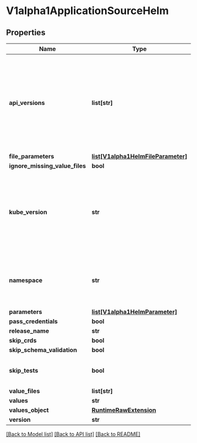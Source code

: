 # V1alpha1ApplicationSourceHelm

## Properties
Name | Type | Description | Notes
------------ | ------------- | ------------- | -------------
**api_versions** | **list[str]** | APIVersions specifies the Kubernetes resource API versions to pass to Helm when templating manifests. By default, Argo CD uses the API versions of the target cluster. The format is [group/]version/kind. | [optional] 
**file_parameters** | [**list[V1alpha1HelmFileParameter]**](V1alpha1HelmFileParameter.md) |  | [optional] 
**ignore_missing_value_files** | **bool** |  | [optional] 
**kube_version** | **str** | KubeVersion specifies the Kubernetes API version to pass to Helm when templating manifests. By default, Argo CD uses the Kubernetes version of the target cluster. | [optional] 
**namespace** | **str** | Namespace is an optional namespace to template with. If left empty, defaults to the app&#39;s destination namespace. | [optional] 
**parameters** | [**list[V1alpha1HelmParameter]**](V1alpha1HelmParameter.md) |  | [optional] 
**pass_credentials** | **bool** |  | [optional] 
**release_name** | **str** |  | [optional] 
**skip_crds** | **bool** |  | [optional] 
**skip_schema_validation** | **bool** |  | [optional] 
**skip_tests** | **bool** | SkipTests skips test manifest installation step (Helm&#39;s --skip-tests). | [optional] 
**value_files** | **list[str]** |  | [optional] 
**values** | **str** |  | [optional] 
**values_object** | [**RuntimeRawExtension**](RuntimeRawExtension.md) |  | [optional] 
**version** | **str** |  | [optional] 

[[Back to Model list]](../README.md#documentation-for-models) [[Back to API list]](../README.md#documentation-for-api-endpoints) [[Back to README]](../README.md)


